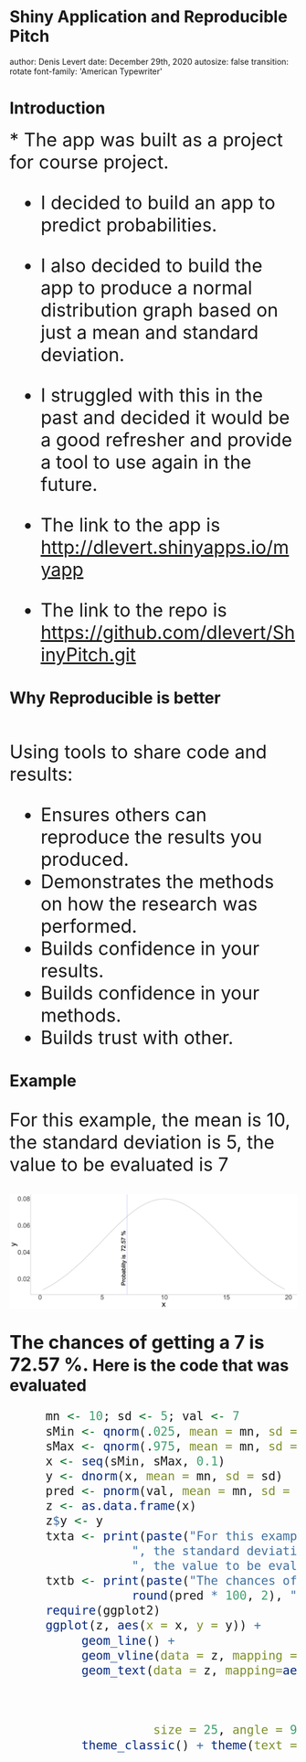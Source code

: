 Shiny Application and Reproducible Pitch
========================================================
author: Denis Levert
date: December 29th, 2020
autosize: false
transition: rotate
font-family: 'American Typewriter'

Introduction
========================================================

<font size="6">
* The app was built as a project for course project.<br/>

* I decided to build an app to predict probabilities.<br/>

* I also decided to build the app to produce a normal
distribution graph based on just a mean and standard deviation.<br/>

* I struggled with this in the past and decided it would be a good refresher 
and provide a tool to use again in the future.<br/>

* The link to the app is <http://dlevert.shinyapps.io/myapp><br/>

* The link to the repo is <https://github.com/dlevert/ShinyPitch.git>

</font>

Why Reproducible is better
========================================================

<font size="6">
<br/>
Using tools to share code and results:<br/>

* Ensures others can reproduce the results you produced.<br/>
* Demonstrates the methods on how the research was performed.<br/>
* Builds confidence in your results.<br/>
* Builds confidence in your methods.<br/>
* Builds trust with other.<br/>

</font>

Example
========================================================
<font size="6">


For this example, the mean is 10, the standard deviation is 5, the value to be evaluated is 7

<img src="Pitch-figure/ex-1.png" title="plot of chunk ex" alt="plot of chunk ex" style="display: block; margin: auto;" />

The chances of getting a  7  is  72.57 %.
</font>
Here is the code that was evaluated
========================================================
<font size="5">

```r
     mn <- 10; sd <- 5; val <- 7
     sMin <- qnorm(.025, mean = mn, sd = sd, lower.tail = TRUE)
     sMax <- qnorm(.975, mean = mn, sd = sd, lower.tail = TRUE)
     x <- seq(sMin, sMax, 0.1)
     y <- dnorm(x, mean = mn, sd = sd)
     pred <- pnorm(val, mean = mn, sd = sd, lower.tail = FALSE)
     z <- as.data.frame(x)
     z$y <- y
     txta <- print(paste("For this example, the mean is ", mn, 
                 ", the standard deviation is ", sd,
                 ", the value to be evaluated is ", val, sep = ""))
     txtb <- print(paste("The chances of getting a ", val, " is ", 
                 round(pred * 100, 2), "%."))
     require(ggplot2)
     ggplot(z, aes(x = x, y = y)) +
          geom_line() +
          geom_vline(data = z, mapping = aes(xintercept = val), color = "blue") +
          geom_text(data = z, mapping=aes(x = val, y = 0.015,
                                          label = paste("Probablity is ",
                                                        round(pred * 100, 2),
                                                        "%")), 
                    size = 25, angle = 90, vjust = -0.4, hjust = 0) +
          theme_classic() + theme(text = element_text(size = 100)) 
```
